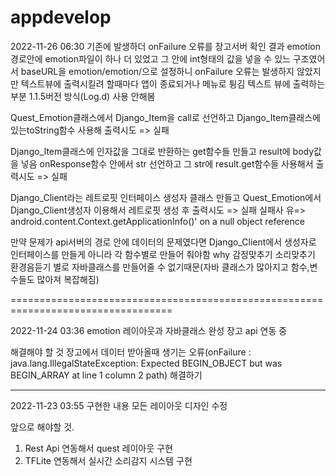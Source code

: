 # appdevelop
2022-11-26 06:30
기존에 발생하더 onFailure 오류를 장고서버 확인 결과 emotion경로안에 emotion파일이 하나 더 있었고 그 안에 int형태의 값을 넣을 수 있느 구조였어서
baseURL을 emotion/emotion/으로 설정하니 onFailure 오류는 발생하지 않았지만 텍스트뷰에 출력시킬려 할때마다 앱이 종료되거나 메뉴로 튕김
텍스트 뷰에 출력하는부분
1.1.5버전 방식(Log.d) 사용 안해봄

Quest_Emotion클래스에서 Django_Item을 call로 선언하고 Django_Item클래스에 있는toString함수 사용해 출력시도 => 실패

Django_Item클래스에 인자값을 그대로 반환하는 get함수들 만들고 result에 body값을 넣음
onResponse함수 안에서 str 선언하고 그 str에 result.get함수들 사용해서 출력시도 => 실패

 Django_Client라는 레트로핏 인터페이스 생성자 클래스 만들고 Quest_Emotion에서 Django_Client생성자 이용해서 레트로핏 생성 후 출력시도 => 실패
 실패사 유=> android.content.Context.getApplicationInfo()' on a null object reference
 
 만약 문제가 api서버의 경로 안에 데이터의 문제였다면 Django_Client에서 생성자로 인터페이스를 만들게 아니라 각 함수별로 만들어 줘야함
 why 감정맞추기 소리맞추기 환경음듣기 별로 자바클래스를 만들어줄 수 없기때문(자바 클래스가 많아지고 함수,변수들도 많아져 복잡해짐)

==================================================================================

2022-11-24 03:36
emotion 레이아웃과 자바클래스 완성
장고 api 연동 중

해결해야 할 것
장고에서 데이터 받아올때 생기는 오류(onFailure : java.lang.IllegalStateException: Expected BEGIN_OBJECT but was BEGIN_ARRAY at line 1 column 2 path) 해결하기

----------------------------------------------------------------------------------

2022-11-23 03:55 구현한 내용
모든 레이아웃 디자인 수정 


앞으로 해야할 것.
1. Rest Api 연동해서 quest 레이아웃 구현
2. TFLite 연동해서 실시간 소리감지 시스템 구현
